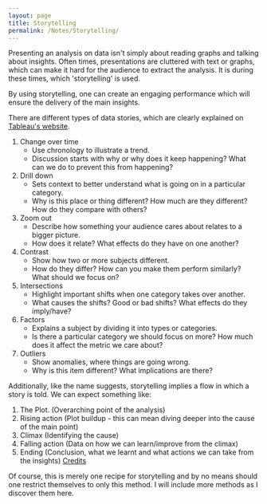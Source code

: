 ```yaml
---
layout: page
title: Storytelling
permalink: /Notes/Storytelling/
---
```


Presenting an analysis on data isn't simply about reading graphs and talking about insights.
Often times, presentations are cluttered with text or graphs, which can make it hard for the audience to extract the analysis.
It is during these times, which 'storytelling' is used. 

By using storytelling, one can create an engaging performance which will ensure the delivery of the main insights.

There are different types of data stories, which are clearly explained on [Tableau's website](https://help.tableau.com/current/pro/desktop/en-us/story_best_practices.htm). 
1. Change over time 
	- Use chronology to illustrate a trend. 
	- Discussion starts with why or why does it keep happening? What can we do to prevent this from happening?
2. Drill down
	- Sets context to better understand what is going on in a particular category.
	- Why is this place or thing different? How much are they different? How do they compare with others?
3. Zoom out
	- Describe how something your audience cares about relates to a bigger picture.
	- How does it relate? What effects do they have on one another?
4. Contrast
	- Show how two or more subjects different.
	- How do they differ? How can you make them perform similarly? What should we focus on?
5. Intersections
	- Highlight important shifts when one category takes over another.
	- What causes the shifts? Good or bad shifts? What effects do they imply/have?
6. Factors
	- Explains a subject by dividing it into types or categories.
	- Is there a particular category we should focus on more? How much does it affect the metric we care about?
7. Outliers
	- Show anomalies, where things are going wrong.
	- Why is this item different? What implications are there?

Additionally, like the name suggests, storytelling implies a flow in which a story is told. We can expect something like:
1. The Plot. (Overarching point of the analysis)
2. Rising action (Plot buildup - this can mean diving deeper into the cause of the main point)
3. Climax (Identifying the cause)
4. Falling action (Data on how we can learn/improve from the climax)
5. Ending (Conclusion, what we learnt and what actions we can take from the insights)
[Credits](https://www.tableau.com/data-storytelling#reveal)

Of course, this is merely one recipe for storytelling and by no means should one restrict themselves to only this method.
I will include more methods as I discover them here.
